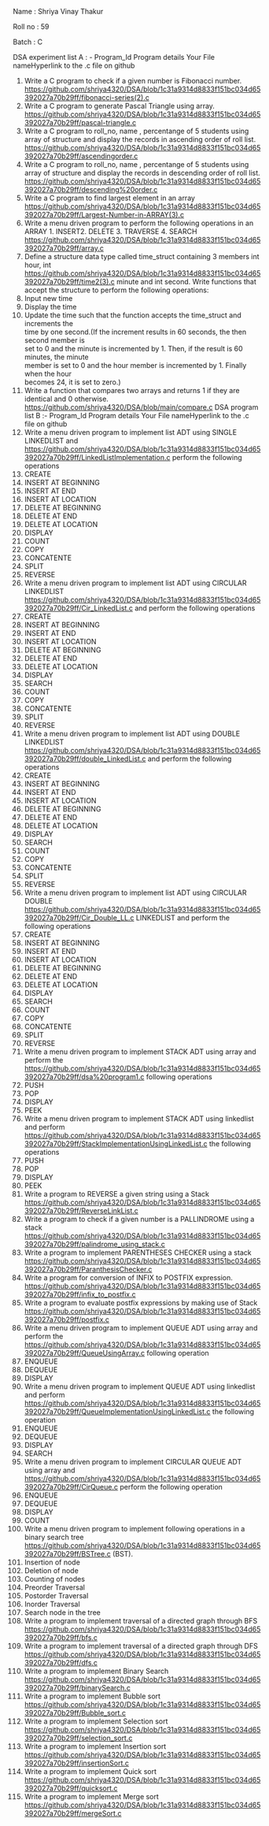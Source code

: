 Name : Shriya Vinay Thakur

Roll no : 59

Batch : C

DSA experiment list A : -
Program_Id	Program details	Your File nameHyperlink to the .c file on github
1.	Write a C program to check if a given number is Fibonacci number.	https://github.com/shriya4320/DSA/blob/1c31a9314d8833f151bc034d65392027a70b29ff/fibonacci-series(2).c
2.	Write a C program to generate Pascal Triangle using array.	https://github.com/shriya4320/DSA/blob/1c31a9314d8833f151bc034d65392027a70b29ff/pascal-triangle.c
3.	Write a C program to roll_no, name , percentange of 5 students using array of structure and display the records in ascending order of roll list.	https://github.com/shriya4320/DSA/blob/1c31a9314d8833f151bc034d65392027a70b29ff/ascendingorder.c
4.	Write a C program to roll_no, name , percentange of 5 students using array of structure and display the records in descending order of roll list.	https://github.com/shriya4320/DSA/blob/1c31a9314d8833f151bc034d65392027a70b29ff/descending%20order.c
5.	Write a C program to find largest element in an array	https://github.com/shriya4320/DSA/blob/1c31a9314d8833f151bc034d65392027a70b29ff/Largest-Number-in-ARRAY(3).c
6.	Write a menu driven program to perform the following operations in an ARRAY 1. INSERT2. DELETE 3. TRAVERSE 4. SEARCH	https://github.com/shriya4320/DSA/blob/1c31a9314d8833f151bc034d65392027a70b29ff/array.c
7.	Define a structure data type called time_struct containing 3 members int hour, int	https://github.com/shriya4320/DSA/blob/1c31a9314d8833f151bc034d65392027a70b29ff/time2(3).c
minute and int second. Write functions that accept the structure to perform the	
following operations:	
1. Input new time	
2. Display the time	
3. Update the time such that the function accepts the time_struct and increments the	
time by one second.(If the increment results in 60 seconds, the then second member is	
set to 0 and the minute is incremented by 1. Then, if the result is 60 minutes, the minute	
member is set to 0 and the hour member is incremented by 1. Finally when the hour	
becomes 24, it is set to zero.)	
8.	Write a function that compares two arrays and returns 1 if they are identical and 0 otherwise.	https://github.com/shriya4320/DSA/blob/main/compare.c
DSA program list B :-
Program_Id	Program details	Your File nameHyperlink to the .c file on github
1.	Write a menu driven program to implement list ADT using SINGLE LINKEDLIST and	https://github.com/shriya4320/DSA/blob/1c31a9314d8833f151bc034d65392027a70b29ff/LinkedListImplementation.c
perform the following operations	
1. CREATE	
2. INSERT AT BEGINNING	
3. INSERT AT END	
4. INSERT AT LOCATION	
5. DELETE AT BEGINNING	
6. DELETE AT END	
7. DELETE AT LOCATION	
8. DISPLAY	
10. COUNT	
11. COPY	
12. CONCATENTE	
13. SPLIT	
14. REVERSE	
2.	Write a menu driven program to implement list ADT using CIRCULAR LINKEDLIST	https://github.com/shriya4320/DSA/blob/1c31a9314d8833f151bc034d65392027a70b29ff/Cir_LinkedList.c
and perform the following operations	
1. CREATE	
2. INSERT AT BEGINNING	
3. INSERT AT END	
4. INSERT AT LOCATION	
5. DELETE AT BEGINNING	
6. DELETE AT END	
7. DELETE AT LOCATION	
8. DISPLAY	
9. SEARCH	
10. COUNT	
11. COPY	
12. CONCATENTE	
13. SPLIT	
14. REVERSE	
3.	Write a menu driven program to implement list ADT using DOUBLE LINKEDLIST	https://github.com/shriya4320/DSA/blob/1c31a9314d8833f151bc034d65392027a70b29ff/double_LinkedList.c
and perform the following operations	
1. CREATE	
2. INSERT AT BEGINNING	
3. INSERT AT END	
4. INSERT AT LOCATION	
5. DELETE AT BEGINNING	
6. DELETE AT END	
7. DELETE AT LOCATION	
8. DISPLAY	
9. SEARCH	
10. COUNT	
11. COPY	
12. CONCATENTE	
13. SPLIT	
14. REVERSE	
4.	Write a menu driven program to implement list ADT using CIRCULAR DOUBLE	https://github.com/shriya4320/DSA/blob/1c31a9314d8833f151bc034d65392027a70b29ff/Cir_Double_LL.c
LINKEDLIST and perform the following operations	
1. CREATE	
2. INSERT AT BEGINNING	
3. INSERT AT END	
4. INSERT AT LOCATION	
5. DELETE AT BEGINNING	
6. DELETE AT END	
7. DELETE AT LOCATION	
8. DISPLAY	
9. SEARCH	
10. COUNT	
11. COPY	
12. CONCATENTE	
13. SPLIT	
14. REVERSE	
5.	Write a menu driven program to implement STACK ADT using array and perform the	https://github.com/shriya4320/DSA/blob/1c31a9314d8833f151bc034d65392027a70b29ff/dsa%20program1.c
following operations	
1. PUSH	
2. POP	
3. DISPLAY	
4. PEEK	
6.	Write a menu driven program to implement STACK ADT using linkedlist and perform	https://github.com/shriya4320/DSA/blob/1c31a9314d8833f151bc034d65392027a70b29ff/StackImplementationUsingLinkedList.c
the following operations	
1. PUSH	
2. POP	
3. DISPLAY	
4. PEEK	
7.	Write a program to REVERSE a given string using a Stack	https://github.com/shriya4320/DSA/blob/1c31a9314d8833f151bc034d65392027a70b29ff/ReverseLinkList.c
8.	Write a program to check if a given number is a PALLINDROME using a stack	https://github.com/shriya4320/DSA/blob/1c31a9314d8833f151bc034d65392027a70b29ff/palindrome_using_stack.c
9.	Write a program to implement PARENTHESES CHECKER using a stack	https://github.com/shriya4320/DSA/blob/1c31a9314d8833f151bc034d65392027a70b29ff/ParanthesisChecker.c
10.	Write a program for conversion of INFIX to POSTFIX expression.	https://github.com/shriya4320/DSA/blob/1c31a9314d8833f151bc034d65392027a70b29ff/infix_to_postfix.c
11.	Write a program to evaluate postfix expressions by making use of Stack	https://github.com/shriya4320/DSA/blob/1c31a9314d8833f151bc034d65392027a70b29ff/postfix.c
12.	Write a menu driven program to implement QUEUE ADT using array and perform the	https://github.com/shriya4320/DSA/blob/1c31a9314d8833f151bc034d65392027a70b29ff/QueueUsingArray.c
following operation	
1. ENQUEUE	
2. DEQUEUE	
3. DISPLAY	
13.	Write a menu driven program to implement QUEUE ADT using linkedlist and perform	https://github.com/shriya4320/DSA/blob/1c31a9314d8833f151bc034d65392027a70b29ff/QueueImplementationUsingLinkedList.c
the following operation	
1. ENQUEUE	
2. DEQUEUE	
3. DISPLAY	
4. SEARCH	
14.	Write a menu driven program to implement CIRCULAR QUEUE ADT using array and	https://github.com/shriya4320/DSA/blob/1c31a9314d8833f151bc034d65392027a70b29ff/CirQueue.c
perform the following operation	
1. ENQUEUE	
2. DEQUEUE	
3. DISPLAY	
4. COUNT	
15.	Write a menu driven program to implement following operations in a binary search tree	https://github.com/shriya4320/DSA/blob/1c31a9314d8833f151bc034d65392027a70b29ff/BSTree.c
(BST).	
1. Insertion of node	
2. Deletion of node	
3. Counting of nodes	
4. Preorder Traversal	
5. Postorder Traversal	
6. Inorder Traversal	
7. Search node in the tree	
16.	Write a program to implement traversal of a directed graph through BFS	https://github.com/shriya4320/DSA/blob/1c31a9314d8833f151bc034d65392027a70b29ff/bfs.c
17.	Write a program to implement traversal of a directed graph through DFS	https://github.com/shriya4320/DSA/blob/1c31a9314d8833f151bc034d65392027a70b29ff/dfs.c
18.	Write a program to implement Binary Search	https://github.com/shriya4320/DSA/blob/1c31a9314d8833f151bc034d65392027a70b29ff/binarySearch.c
19.	Write a program to implement Bubble sort	https://github.com/shriya4320/DSA/blob/1c31a9314d8833f151bc034d65392027a70b29ff/Bubble_sort.c
20.	Write a program to implement Selection sort	https://github.com/shriya4320/DSA/blob/1c31a9314d8833f151bc034d65392027a70b29ff/selection_sort.c
21.	Write a program to implement Insertion sort	https://github.com/shriya4320/DSA/blob/1c31a9314d8833f151bc034d65392027a70b29ff/insertionSort.c
22.	Write a program to implement Quick sort         https://github.com/shriya4320/DSA/blob/1c31a9314d8833f151bc034d65392027a70b29ff/quicksort.c
23.	Write a program to implement Merge sort	https://github.com/shriya4320/DSA/blob/1c31a9314d8833f151bc034d65392027a70b29ff/mergeSort.c
